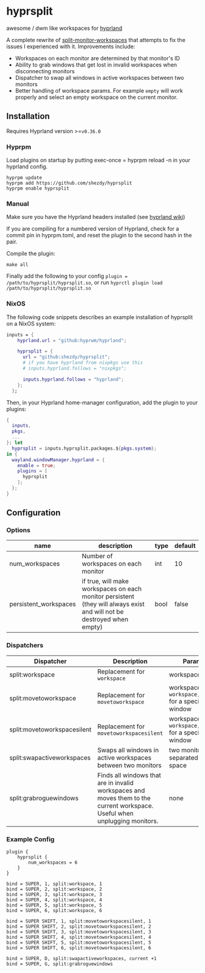 # hyprsplit

awesome / dwm like workspaces for [hyprland](https://github.com/hyprwm/hyprland)

A complete rewrite of
[split-monitor-workspaces](https://github.com/Duckonaut/split-monitor-workspaces)
that attempts to fix the issues I experienced with it. Improvements include:

- Workspaces on each monitor are determined by that monitor's ID
- Ability to grab windows that get lost in invalid workspaces when disconnecting
  monitors
- Dispatcher to swap all windows in active workspaces between two monitors
- Better handling of workspace params. For example `empty` will work properly
  and select an empty workspace on the current monitor.

## Installation

Requires Hyprland version >=`v0.36.0`

### Hyprpm

Load plugins on startup by putting exec-once = hyprpm reload -n in your hyprland
config.

```
hyprpm update
hyprpm add https://github.com/shezdy/hyprsplit
hyprpm enable hyprsplit
```

### Manual

Make sure you have the Hyprland headers installed (see
[hyprland wiki](https://wiki.hyprland.org/Plugins/Using-Plugins/#manual))

If you are compiling for a numbered version of Hyprland, check for a commit pin
in hyprpm.toml, and reset the plugin to the second hash in the pair.

Compile the plugin:

```
make all
```

Finally add the following to your config
`plugin = /path/to/hyprsplit/hyprsplit.so`, or run
`hyprctl plugin load /path/to/hyprsplit/hyprsplit.so`

### NixOS
The following code snippets describes an example installation of hyprsplit on a NixOS system:
```nix
inputs = {
    hyprland.url = "github:hyprwm/hyprland";

    hyprsplit = {
      url = "github:shezdy/hyprsplit";
      # if you have hyprland from nixpkgs use this
      # inputs.hyprland.follows = "nixpkgs";

      inputs.hyprland.follows = "hyprland";
    };
  };
```
Then, in your Hyprland home-manager configuration, add the plugin to your plugins:
```nix
{
  inputs,
  pkgs,
  ...
}: let
  hyprsplit = inputs.hyprsplit.packages.${pkgs.system};
in {
  wayland.windowManager.hyprland = {
    enable = true;
    plugins = [
      hyprsplit
    ];
  };
}
```
## Configuration

### Options

| name                  | description                                                                                                            | type | default |
| --------------------- | ---------------------------------------------------------------------------------------------------------------------- | ---- | ------- |
| num_workspaces        | Number of workspaces on each monitor                                                                                   | int  | 10      |
| persistent_workspaces | if true, will make workspaces on each monitor persistent (they will always exist and will not be destroyed when empty) | bool | false   |

### Dispatchers

| Dispatcher                  | Description                                                                                                                | Params                                                |
| --------------------------- | -------------------------------------------------------------------------------------------------------------------------- | ----------------------------------------------------- |
| split:workspace             | Replacement for `workspace`                                                                                                | workspace                                             |
| split:movetoworkspace       | Replacement for `movetoworkspace`                                                                                          | workspace OR `workspace,window` for a specific window |
| split:movetoworkspacesilent | Replacement for `movetoworkspacesilent`                                                                                    | workspace OR `workspace,window` for a specific window |
| split:swapactiveworkspaces  | Swaps all windows in active workspaces between two monitors                                                                | two monitors separated by a space                     |
| split:grabroguewindows      | Finds all windows that are in invalid workspaces and moves them to the current workspace. Useful when unplugging monitors. | none                                                  |

### Example Config

```
plugin {
    hyprsplit {
        num_workspaces = 6
    }
}

bind = SUPER, 1, split:workspace, 1
bind = SUPER, 2, split:workspace, 2
bind = SUPER, 3, split:workspace, 3
bind = SUPER, 4, split:workspace, 4
bind = SUPER, 5, split:workspace, 5
bind = SUPER, 6, split:workspace, 6

bind = SUPER SHIFT, 1, split:movetoworkspacesilent, 1
bind = SUPER SHIFT, 2, split:movetoworkspacesilent, 2
bind = SUPER SHIFT, 3, split:movetoworkspacesilent, 3
bind = SUPER SHIFT, 4, split:movetoworkspacesilent, 4
bind = SUPER SHIFT, 5, split:movetoworkspacesilent, 5
bind = SUPER SHIFT, 6, split:movetoworkspacesilent, 6

bind = SUPER, D, split:swapactiveworkspaces, current +1
bind = SUPER, G, split:grabroguewindows
```
